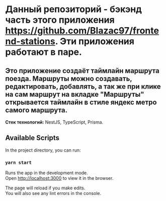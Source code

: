 # Данный репозиторий - бэкэнд часть этого приложения https://github.com/Blazac97/frontend-stations. Эти приложения работают в паре.

## Это приложение создаёт таймлайн маршрута поезда. Маршруты можно создавать, редактировать, добавлять, а так же при клике на сам маршрут на вкладке "Маршруты" открывается таймлайн в стиле яндекс метро самого маршрута.

**Стек технологий:** NestJS, TypeScript, Prisma.


## Available Scripts

In the project directory, you can run:

### `yarn start`

Runs the app in the development mode.\
Open [http://localhost:3000](http://localhost:3000) to view it in the browser.

The page will reload if you make edits.\
You will also see any lint errors in the console.

